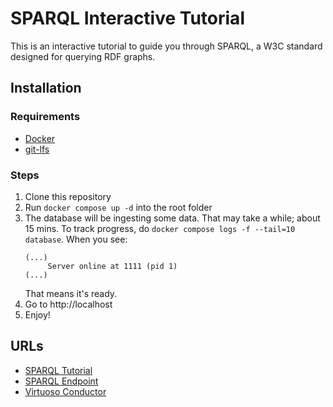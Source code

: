 # SPARQL Interactive Tutorial

This is an interactive tutorial to guide you through SPARQL, a W3C standard designed for querying RDF graphs.

## Installation

### Requirements

- [Docker](https://docs.docker.com/engine/install/)
- [git-lfs](https://github.com/git-lfs/git-lfs/wiki/Installation)

### Steps

1. Clone this repository
2. Run `docker compose up -d` into the root folder
3. The database will be ingesting some data. That may take a while; about 15 mins.
   To track progress, do `docker compose logs -f --tail=10 database`. When you see:
   ```
   (...)
        Server online at 1111 (pid 1)
   (...)
   ```
   That means it's ready.
4. Go to http://localhost
5. Enjoy!

## URLs

* [SPARQL Tutorial](http://localhost)
* [SPARQL Endpoint](http://localhost:8890/sparql)
* [Virtuoso Conductor](http://localhost:8890/conductor/)
